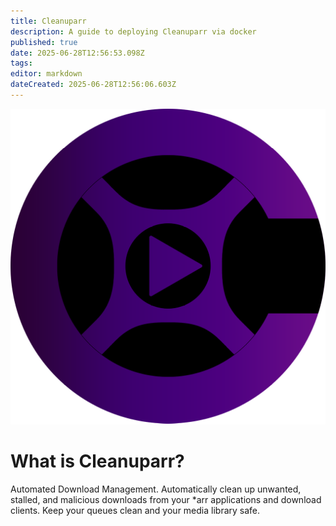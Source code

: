 ```yaml
---
title: Cleanuparr
description: A guide to deploying Cleanuparr via docker
published: true
date: 2025-06-28T12:56:53.098Z
tags: 
editor: markdown
dateCreated: 2025-06-28T12:56:06.603Z
---
```


![cleanuparr.png](/cleanuparr.png)

# What is Cleanuparr?

Automated Download Management. Automatically clean up unwanted, stalled, and malicious downloads from your \*arr applications and download clients. Keep your queues clean and your media library safe.
